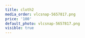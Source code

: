 ```yaml
---
title: cloth2
media_order: vlcsnap-5657817.png
price: '100'
default_photo: vlcsnap-5657817.png
visible: true
---
```


